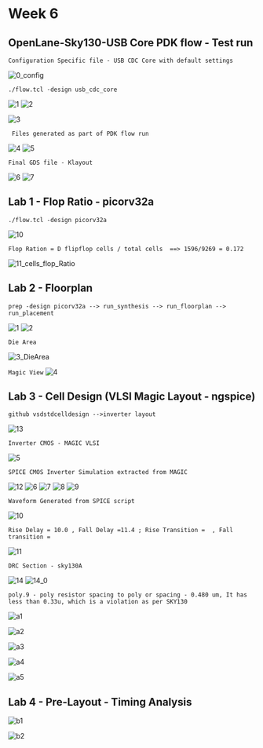 # Week 6
## OpenLane-Sky130-USB Core PDK flow - Test run ##
``` Configuration Specific file - USB CDC Core with default settings ```

![0_config](https://github.com/user-attachments/assets/e7a0bae2-90b9-4b31-9b5f-adcb7e1bd0f1)

``` ./flow.tcl -design usb_cdc_core ```

![1](https://github.com/user-attachments/assets/bf80fa1c-dd68-4c80-80b5-0bcf6d5d5b78)
![2](https://github.com/user-attachments/assets/600c7ee0-f586-4d26-900f-ec0e23e2b1f8)



![3](https://github.com/user-attachments/assets/24556bc9-3a8c-4f2b-97ab-71a65e7c85e2)

``` Files generated as part of PDK flow run```

![4](https://github.com/user-attachments/assets/28e7d525-7f02-4b54-8035-201fe367995d)
![5](https://github.com/user-attachments/assets/9a032c49-9948-4a1f-841e-36d50aaddf16)

``` Final GDS file - Klayout ```

![6](https://github.com/user-attachments/assets/b9e8c225-db95-4707-a64e-658faa484ddd)
![7](https://github.com/user-attachments/assets/908e5777-6a55-487a-b8ac-69af4c68bcc5)

## Lab 1 - Flop Ratio - picorv32a

``` ./flow.tcl -design picorv32a ```

![10](https://github.com/user-attachments/assets/bbe5150a-0581-4107-9670-16256ad1159e)

``` Flop Ration = D flipflop cells / total cells  ==> 1596/9269 = 0.172 ```

![11_cells_flop_Ratio](https://github.com/user-attachments/assets/9b4a87d9-0c93-41d6-877b-5c4159040703)

## Lab 2 - Floorplan

``` prep -design picorv32a --> run_synthesis --> run_floorplan --> run_placement ```

![1](https://github.com/user-attachments/assets/33c7eee5-c32f-4791-9054-3bb5c085bebc)
![2](https://github.com/user-attachments/assets/cd72a672-99ad-40a1-a893-8e358bf99432)

``` Die Area ```

![3_DieArea](https://github.com/user-attachments/assets/a06e086c-0f9b-4ee0-95a7-ba9dd8aaf840)

``` Magic View ```
![4](https://github.com/user-attachments/assets/e2b23214-f632-4237-9603-82e801cea842)

## Lab 3 - Cell Design (VLSI Magic Layout - ngspice)

```github vsdstdcelldesign -->inverter layout```

![13](https://github.com/user-attachments/assets/a9814d36-c9e8-441e-9334-16be47d99532)


``` Inverter CMOS - MAGIC VLSI ```

![5](https://github.com/user-attachments/assets/6f42e796-b720-4edd-a61b-41038af3eb49)

```SPICE CMOS Inverter Simulation extracted from MAGIC```

![12](https://github.com/user-attachments/assets/49c69f9c-c75c-4035-9327-c152e28f49e7)
![6](https://github.com/user-attachments/assets/aa024c53-c78b-4710-8621-9d7a1d6356d8)
![7](https://github.com/user-attachments/assets/c33b604b-0dbd-4d75-907d-f4f15bdc3384)
![8](https://github.com/user-attachments/assets/039a4fff-f5a1-4ff6-8f2e-525c7c74127b)
![9](https://github.com/user-attachments/assets/0fd92e7c-a3fa-4995-a92b-45cd1969e6f7)

``` Waveform Generated from SPICE script ```

![10](https://github.com/user-attachments/assets/f07a2027-64b6-4b4a-9049-6f4e09a770bd)

``` Rise Delay = 10.0 , Fall Delay =11.4 ; Rise Transition =  , Fall transition = ```

![11](https://github.com/user-attachments/assets/ea762cb1-4631-4a18-befe-97459f3eb5c3)

```DRC Section - sky130A ```

![14](https://github.com/user-attachments/assets/ffe1b182-a0b1-429e-813b-417f843bf6e8)
![14_0](https://github.com/user-attachments/assets/b4be1c64-8d6c-481f-bf74-808ea43324e9)

```poly.9 - poly resistor spacing to poly or spacing - 0.480 um, It has less than 0.33u, which is a violation as per SKY130 ``` 

![a1](https://github.com/user-attachments/assets/a927021f-7121-4385-9d92-5ecaa2d03427)
  
![a2](https://github.com/user-attachments/assets/a97035e5-9ab0-412d-8a2e-5c11b5091c7a)
 
![a3](https://github.com/user-attachments/assets/fbb6b1fb-09d6-41f0-bb84-24a901498597)

![a4](https://github.com/user-attachments/assets/c2d05bed-2b89-4e52-82bc-417b4f356dfe)

![a5](https://github.com/user-attachments/assets/8b4fd614-6f66-4ba1-a90e-4556bcbf9da0)

## Lab 4 - Pre-Layout - Timing Analysis

![b1](https://github.com/user-attachments/assets/a3d4352f-0fdf-4c7a-9719-303ed133482e)

![b2](https://github.com/user-attachments/assets/d8ec4499-257c-4cbf-b6cc-5fc35dfceaae)

